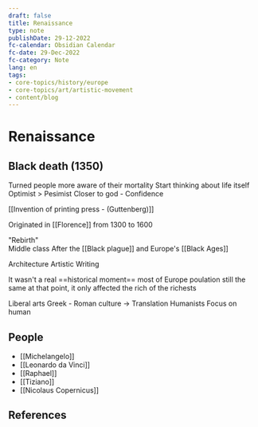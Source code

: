 ```yaml
---
draft: false
title: Renaissance
type: note
publishDate: 29-12-2022
fc-calendar: Obsidian Calendar
fc-date: 29-Dec-2022
fc-category: Note
lang: en
tags:
- core-topics/history/europe
- core-topics/art/artistic-movement
- content/blog
---
```


# Renaissance

## Black death (1350) 
Turned people more aware of their mortality 
Start thinking about life itself 
Optimist > Pesimist
Closer to god  - Confidence

[[Invention of printing press - (Guttenberg)]]



Originated in [[Florence]] from 1300 to 1600

"Rebirth"  
Middle class
After the [[Black plague]] and Europe's [[Black Ages]]

Architecture
Artistic
Writing


It wasn't a real ==historical moment== most of Europe poulation still the same at that point, it only affected the rich of the richests

Liberal arts
Greek - Roman culture -> Translation
Humanists 
Focus on human 

## People
- [[Michelangelo]]
- [[Leonardo da Vinci]]
- [[Raphael]]
- [[Tiziano]]
- [[Nicolaus Copernicus]]



## References
